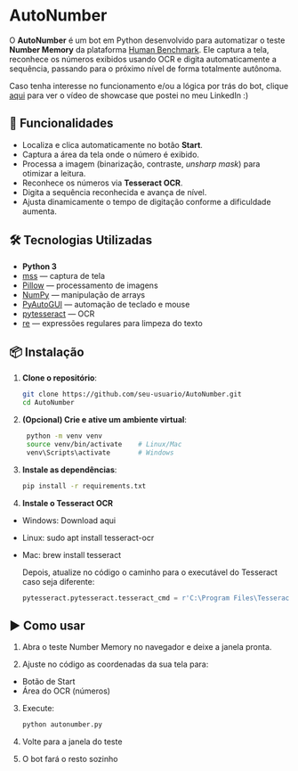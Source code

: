 
# AutoNumber

O **AutoNumber** é um bot em Python desenvolvido para automatizar o teste **Number Memory** da plataforma [Human Benchmark](https://humanbenchmark.com/tests/number-memory). Ele captura a tela, reconhece os números exibidos usando OCR e digita automaticamente a sequência, passando para o próximo nível de forma totalmente autônoma.

Caso tenha interesse no funcionamento e/ou a lógica por trás do bot, clique [aqui]() para ver o vídeo de showcase que postei no meu LinkedIn :)


## 🚀 Funcionalidades

- Localiza e clica automaticamente no botão **Start**.
- Captura a área da tela onde o número é exibido.
- Processa a imagem (binarização, contraste, *unsharp mask*) para otimizar a leitura.
- Reconhece os números via **Tesseract OCR**.
- Digita a sequência reconhecida e avança de nível.
- Ajusta dinamicamente o tempo de digitação conforme a dificuldade aumenta.


## 🛠️ Tecnologias Utilizadas

- **Python 3**
- [mss](https://github.com/BoboTiG/python-mss) — captura de tela
- [Pillow](https://pillow.readthedocs.io/en/stable/) — processamento de imagens
- [NumPy](https://numpy.org/) — manipulação de arrays
- [PyAutoGUI](https://pyautogui.readthedocs.io/en/latest/) — automação de teclado e mouse
- [pytesseract](https://pypi.org/project/pytesseract/) — OCR
- [re](https://docs.python.org/3/library/re.html) — expressões regulares para limpeza do texto


## 📦 Instalação

1. **Clone o repositório**:
   ```bash
   git clone https://github.com/seu-usuario/AutoNumber.git
   cd AutoNumber

2. **(Opcional) Crie e ative um ambiente virtual**:
   ```bash
    python -m venv venv
    source venv/bin/activate    # Linux/Mac
    venv\Scripts\activate       # Windows

3. **Instale as dependências**:
    ```bash
    pip install -r requirements.txt

4. **Instale o Tesseract OCR**
    
- Windows: Download aqui

- Linux: sudo apt install tesseract-ocr

- Mac: brew install tesseract

   Depois, atualize no código o caminho para o executável do Tesseract caso seja       diferente:
    ```python
    pytesseract.pytesseract.tesseract_cmd = r'C:\Program Files\Tesseract-OCR\tesseract.exe'

## ▶️ Como usar
1. Abra o teste Number Memory no navegador e deixe a janela pronta.

2. Ajuste no código as coordenadas da sua tela para:
- Botão de Start
- Área do OCR (números)

3. Execute:
   ```bash
   python autonumber.py

4. Volte para a janela do teste

5. O bot fará o resto sozinho